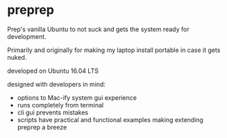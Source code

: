 # preprep

Prep's vanilla Ubuntu to not suck and gets the system ready for development.

Primarily and originally for making my laptop install portable in case it gets nuked.

developed on Ubuntu 16.04 LTS

designed with developers in mind:
* options to Mac-ify system gui experience
* runs completely from terminal
* cli gui prevents mistakes
* scripts have practical and functional examples making extending preprep a breeze
